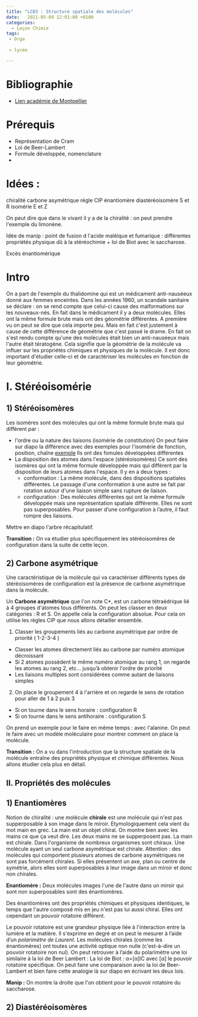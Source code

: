 ```yaml
---
title: "LC03 : Structure spatiale des molécules"
date:   2021-05-09 12:01:00 +0100
categories:
  - Leçon Chimie
tags:
 - Orga
 
 - lycée

---
```

# Bibliographie
* [Lien académie de Montpellier](https://spcl.ac-montpellier.fr/moodle/course/view.php?id=58&section=1)

# Prérequis
* Représentation de Cram
* Loi de Beer-Lambert
* Formule développée, nomenclature
* 

# Idées :
chiralité
carbone asymétrique
règle CIP
énantiomère
diastéréoisomère
S et R
isomérie E et Z

On peut dire que dans le vivant il y a de la chiralité : on peut prendre l'exemple du limonène.

Idée de manip : point de fusion d l'acide maléique et fumarique : différentes propriétés physique dû à la stéréochimie + loi de Biot avec le saccharose.

Excès énantiomérique

# Intro
On a part de l'exemple du thalidomine qui est un médicament anti-nauséeux donné aux femmes enceintes. Dans les années 1960, un scandale sanitaire se déclare : on se rend compte que celui-ci cause des malformations sur les nouveaux-nés. En fait dans le médicament il y a deux molécules. Elles ont la même formule brute mais ont des géométrie différentes. A première vu on peut se dire que cela importe peu. Mais en fait c'est justement à cause de cette différence de géométrie que c'est passé le drame. En fait on s'est rendu compte qu'une des molécules était  bien un anti-nauséeux mais l'autre était tératogène. Cela signifie que la géométrie de la molécule va influer sur les propriétés chimiques et physiques de la molécule. Il est donc important d'étudier celle-ci et de caractériser les molécules en fonction de leur géométrie.

# I. Stéréoisomérie
## 1) Stéréoisomères
Les isomères sont des molécules qui ont la même formule brute mais qui diffèrent par :
* l'ordre ou la nature des liaisons (isomérie de constitution)
On peut faire sur diapo la différence avec des exemples pour l'isomérie de fonction, position, chaîne [exemple](https://spcl.ac-montpellier.fr/moodle/pluginfile.php/5126/mod_label/intro/PCM_FS1d_Isomerie.pdf) Ils ont des fomules développées différentes
* La disposition des atomes dans l'espace (stéréoisomères) Ce sont des isomères qui ont la même formule développée mais qui diffèrent par la disposition de leurs atomes dans l'espace. Il y en a deux types : 
  * conformation : La même molécule, dans des dispositions spatiales différentes. Le passage d'une conformation à une autre se fait par rotation autour d'une liaison simple sans rupture de liaison.
  * configuration : Des molécules différentes qui ont la même formule développée mais une représentation spatiale différente. Elles ne sont pas superposables.
Pour passer d’une configuration à l’autre, il faut rompre des liaisons.

Mettre en diapo l'arbre récapitulatif.

**Transition :** On va étudier plus spécifiquement les stéréoisomères de configuration dans la suite de cette leçon.
## 2) Carbone asymétrique
Une caractéristique de la molécule qui va caractériser différents types de stéréoisomères de configuration est la présence de carbone asymétrique dans la molécule.

Un **Carbone asymétrique** que l'on note C*, est un carbone tétraédrique lié à 4 groupes d'atomes tous différents. On peut les classer en deux catégories : R et S. On appelle cela la configuration absolue. Pour cela on utilise les règles CIP que nous allons détailler ensemble. 

1) Classer les groupements liés au carbone asymétrique par ordre de priorité ( 1-2-3-4 )
  * Classer les atomes directement liés au carbone par numéro atomique décroissant
  * Si 2 atomes possèdent le même numéro atomique au rang 1, on regarde les atomes au rang 2, etc… jusqu’à obtenir l'ordre de priorité
  * Les liaisons multiples sont considérées comme autant de liaisons simples
2) On place le groupement 4 à l'arrière et on regarde le sens de rotation pour aller de 1 à 2 puis 3
  * Si on tourne dans le sens horaire : configuration R
  * Si on tourne dans le sens antihoraire : configuration S

On prend un exemple pour le faire en même temps : avec l'alanine. On peut le faire avec un modèle moléculaire pour montrer comment on place la molécule.

**Transition :** On a vu dans l'introduction que la structure spatiale de la molécule entraîne des propriétés physique et chimique différentes. Nous allons étudier cela plus en détail.

## II. Propriétés des molécules
## 1) Enantiomères
Notion de chiralité : une molécule **chirale** est une molécule qui n'est pas supperposable à son image dans le miroir. Etymologiquement cela vient du mot main en grec. La main est un objet chiral. On montre bien avec les mains ce que ça veut dire. Les deux mains ne se supperposent pas. La main est chirale. Dans l'organisme de nombreux organismes sont chiraux. Une molécule ayant un seul carbone asymétrique est chirale. Attention : des molécules qui comportent plusieurs atomes de carbone asymétriques ne sont pas forcément chirales.
Si elles présentent un axe, plan ou centre de symétrie, alors elles sont superposables à leur image dans un miroir et
donc non chirales.

**Enantiomère :** Deux molécules images l'une de l'autre dans un miroir qui sont non superposables sont des énantiomères.

Des énantiomères ont des propriétés chimiques et physiques identiques, le temps que l'autre composé mis en jeu n'est pas lui aussi chiral. Elles ont cependant un pouvoir rotatoire différent. 

Le pouvoir rotatoire est une grandeur physique liée à l'interaction entre la lumière et la matière.
Il s'exprime en degré et on peut le mesurer à l’aide d’un *polarimètre de Laurent*.
Les molécules chirales (comme les énantiomères) ont toutes une activité optique non nulle (c'est-à-dire un pouvoir rotatoire non nul).
On peut retrouver à l’aide du polarimètre une loi similaire à la loi de Beer Lambert :
La loi de Biot : &alpha;=[&alpha;]lC avec [&alpha;] le pouvoir rotatoire spécifique. On peut faire une comparaison avec la loi de Beer-Lambert et bien faire cette analogie là sur diapo en écrivant les deux lois.

**Manip :** On montre la droite que l'on obtient pour le pouvoir rotatoire du saccharose.
## 2) Diastéréoisomères


